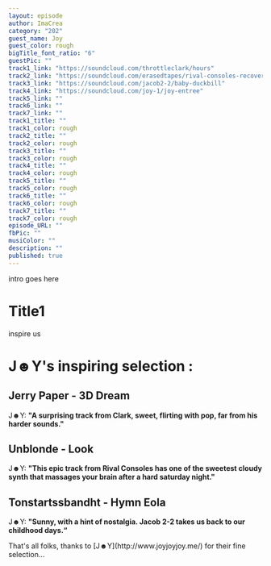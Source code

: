 ```yaml
---
layout: episode
author: ImaCrea
category: "202"
guest_name: Joy
guest_color: rough
bigTitle_font_ratio: "6"
guestPic: ""
track1_link: "https://soundcloud.com/throttleclark/hours"
track2_link: "https://soundcloud.com/erasedtapes/rival-consoles-recovery"
track3_link: "https://soundcloud.com/jacob2-2/baby-duckbill"
track4_link: "https://soundcloud.com/joy-1/joy-entree"
track5_link: ""
track6_link: ""
track7_link: ""
track1_title: ""
track1_color: rough
track2_title: ""
track2_color: rough
track3_title: ""
track3_color: rough
track4_title: ""
track4_color: rough
track5_title: ""
track5_color: rough
track6_title: ""
track6_color: rough
track7_title: ""
track7_color: rough
episode_URL: ""
fbPic: ""
musiColor: ""
description: ""
published: true
---
```



<p id="introduction">intro goes here
</p>

# Title1

inspire us

# J☻Y's inspiring selection :
 
## Jerry Paper - 3D Dream
J☻Y: **"**A surprising track from Clark, sweet, flirting with pop, far from his harder sounds.**"**

## Unblonde - Look
J☻Y: **"**This epic track from Rival Consoles has one of the sweetest cloudy synth that massages your brain after a hard saturday night.**"**

## Tonstartssbandht - Hymn Eola
J☻Y: **"**Sunny, with a hint of nostalgia. Jacob 2-2 takes us back to our childhood days.**“**
 
<p id="outroduction">
That's all folks, thanks to [J☻Y](http://www.joyjoyjoy.me/) for their fine selection...</p>
